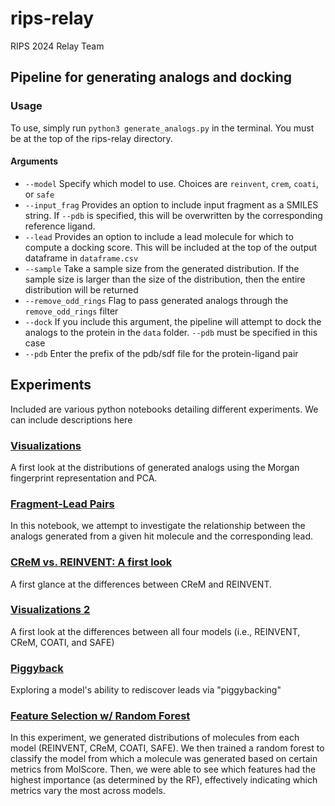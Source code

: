 # rips-relay
RIPS 2024 Relay Team

## Pipeline for generating analogs and docking

### Usage

To use, simply run `python3 generate_analogs.py` in the terminal. You must be at the top of the rips-relay directory.

#### Arguments

* `--model` Specify which model to use. Choices are `reinvent`, `crem`, `coati`, or `safe`
* `--input_frag` Provides an option to include input fragment as a SMILES string. If `--pdb` is specified, this will be overwritten by the corresponding reference ligand.
* `--lead` Provides an option to include a lead molecule for which to compute a docking score. This will be included at the top of the output dataframe in `dataframe.csv`
* `--sample` Take a sample size from the generated distribution. If the sample size is larger than the size of the distribution, then the entire distribution will be returned
* `--remove_odd_rings` Flag to pass generated analogs through the `remove_odd_rings` filter
* `--dock` If you include this argument, the pipeline will attempt to dock the analogs to the protein in the `data` folder. `--pdb` must be specified in this case
* `--pdb` Enter the prefix of the pdb/sdf file for the protein-ligand pair



## Experiments

Included are various python notebooks detailing different experiments. We can include descriptions here

### [Visualizations](experiments/visualizations.ipynb)

A first look at the distributions of generated analogs using the Morgan fingerprint representation and PCA.

### [Fragment-Lead Pairs](experiments/fragment_lead_pairs.ipynb)

In this notebook, we attempt to investigate the relationship between the analogs generated from a given hit molecule and the corresponding lead.

### [CReM vs. REINVENT: A first look](experiments/crem_vs_reinvent.ipynb)

A first glance at the differences between CReM and REINVENT.

### [Visualizations 2](experiments/visualizations_2.ipynb)

A first look at the differences between all four models (i.e., REINVENT, CReM, COATI, and SAFE)

### [Piggyback](experiments/piggyback.ipynb)

Exploring a model's ability to rediscover leads via "piggybacking"

### [Feature Selection w/ Random Forest](experiments/feature_selection.ipynb)

In this experiment, we generated distributions of molecules from each model (REINVENT, CReM, COATI, SAFE). We then trained a random forest to classify the model from which a molecule was generated based on certain metrics from MolScore. Then, we were able to see which features had the highest importance (as determined by the RF), effectively indicating which metrics vary the most across models.
